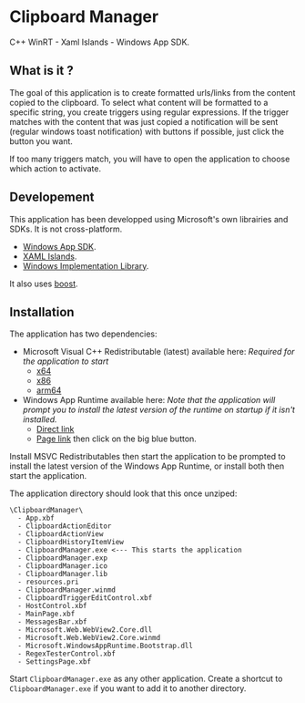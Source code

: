 # Clipboard Manager
C++ WinRT - Xaml Islands - Windows App SDK.

## What is it ?
The goal of this application is to create formatted urls/links from the content copied to the clipboard. To select what content will be formatted to a specific string, you create triggers using regular expressions. If the trigger matches with the content that was just copied a notification will be sent (regular windows toast notification) with buttons if possible, just click the button you want.

If too many triggers match, you will have to open the application to choose which action to activate.

## Developement
This application has been developped using Microsoft's own librairies and SDKs. It is not cross-platform.
- [Windows App SDK](https://learn.microsoft.com/en-us/windows/apps/windows-app-sdk/).
- [XAML Islands](https://learn.microsoft.com/en-us/windows/apps/desktop/modernize/xaml-islands/xaml-islands).
- [Windows Implementation Library](https://github.com/microsoft/wil).

It also uses [boost](https://www.boost.org/).

## Installation
The application has two dependencies:
- Microsoft Visual C++ Redistributable (latest) available here: *Required for the application to start*
  - [x64](https://aka.ms/vs/17/release/vc_redist.x64.exe)
  - [x86](https://aka.ms/vs/17/release/vc_redist.x86.exe)
  - [arm64](https://aka.ms/vs/17/release/vc_redist.arm64.exe)
- Windows App Runtime available here: *Note that the application will prompt you to install the latest version of the runtime on startup if it isn't installed.*
  - [Direct link](https://aka.ms/windowsappsdk/1.6/latest/windowsappruntimeinstall-x64.exe)
  - [Page link](https://learn.microsoft.com/en-us/cpp/windows/latest-supported-vc-redist?view=msvc-170) then click on the big blue button.
 
Install MSVC Redistributables then start the application to be prompted to install the latest version of the Windows App Runtime, or install both then start the application.

The application directory should look that this once unziped:
```
\ClipboardManager\
  - App.xbf
  - ClipboardActionEditor
  - ClipboardActionView
  - ClipboardHistoryItemView
  - ClipboardManager.exe <--- This starts the application
  - ClipboardManager.exp
  - ClipboardManager.ico
  - ClipboardManager.lib
  - resources.pri
  - ClipboardManager.winmd
  - ClipboardTriggerEditControl.xbf
  - HostControl.xbf
  - MainPage.xbf
  - MessagesBar.xbf
  - Microsoft.Web.WebView2.Core.dll
  - Microsoft.Web.WebView2.Core.winmd
  - Microsoft.WindowsAppRuntime.Bootstrap.dll
  - RegexTesterControl.xbf
  - SettingsPage.xbf
```
Start `ClipboardManager.exe` as any other application.
Create a shortcut to `ClipboardManager.exe` if you want to add it to another directory.
